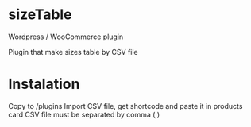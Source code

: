 # sizeTable
Wordpress / WooCommerce plugin

Plugin that make sizes table by CSV file

# Instalation

Copy to /plugins
Import CSV file, get shortcode and paste it in products card
CSV file must be separated by comma (,)
